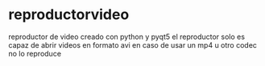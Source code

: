 # reproductorvideo
reproductor de video creado con python y pyqt5
el reproductor solo es capaz de abrir videos en formato avi en caso de usar un mp4 u otro codec no lo reproduce
